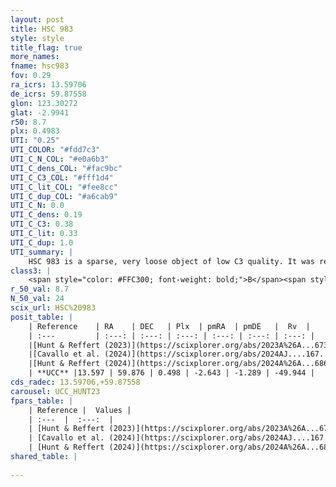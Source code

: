```yaml
---
layout: post
title: HSC 983
style: style
title_flag: true
more_names: 
fname: hsc983
fov: 0.29
ra_icrs: 13.59706
de_icrs: 59.87558
glon: 123.30272
glat: -2.9941
r50: 8.7
plx: 0.4983
UTI: "0.25"
UTI_COLOR: "#fdd7c3"
UTI_C_N_COL: "#e0a6b3"
UTI_C_dens_COL: "#fac9bc"
UTI_C_C3_COL: "#fff1d4"
UTI_C_lit_COL: "#fee8cc"
UTI_C_dup_COL: "#a6cab9"
UTI_C_N: 0.0
UTI_C_dens: 0.19
UTI_C_C3: 0.38
UTI_C_lit: 0.33
UTI_C_dup: 1.0
UTI_summary: |
    HSC 983 is a sparse, very loose object of low C3 quality. It was recently reported in the literature.<br><br><span style="color: #99180f; font-weight: bold;">Warning: </span>contains less than 25 stars with <i>P>0.5</i> estimated.
class3: |
    <span style="color: #FFC300; font-weight: bold;">B</span><span style="color: red; font-weight: bold;">C</span>
r_50_val: 8.7
N_50_val: 24
scix_url: HSC%20983
posit_table: |
    | Reference    | RA    | DEC   | Plx  | pmRA  | pmDE   |  Rv  |
    | :---         | :---: | :---: | :---: | :---: | :---: | :---: |
    |[Hunt & Reffert (2023)](https://scixplorer.org/abs/2023A%26A...673A.114H) | 13.59 | 59.863 | 0.498 | -2.628 | -1.285 | -49.962 |
    |[Cavallo et al. (2024)](https://scixplorer.org/abs/2024AJ....167...12C) | 13.552 | 59.892 | 0.499 | -- | -- | -- |
    |[Hunt & Reffert (2024)](https://scixplorer.org/abs/2024A%26A...686A..42H) | 13.59 | 59.863 | 0.498 | -2.628 | -1.285 | -49.962 |
    | **UCC** |13.597 | 59.876 | 0.498 | -2.643 | -1.289 | -49.944 | 
cds_radec: 13.59706,+59.87558
carousel: UCC_HUNT23
fpars_table: |
    | Reference |  Values |
    | :---  |  :---:  |
    | [Hunt & Reffert (2023)](https://scixplorer.org/abs/2023A%26A...673A.114H) | `AV50=1.098, diffAV50=0.489, MOD50=11.404, logAge50=8.52` |
    | [Cavallo et al. (2024)](https://scixplorer.org/abs/2024AJ....167...12C) | `AV50=1.52, dMod50=11.34, logAge50=8.42, [Fe/H]50=-0.1` |
    | [Hunt & Reffert (2024)](https://scixplorer.org/abs/2024A%26A...686A..42H) | `MassJ=88.8118` |
shared_table: |
    
---
```

